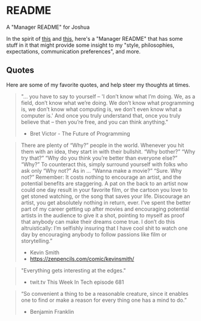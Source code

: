 # README  

A "Manager README" for Joshua

In the spirit of [this](https://hackernoon.com/12-manager-readmes-from-silicon-valleys-top-tech-companies-26588a660afe?gi=c9fee3efea74) and [this](https://soapboxhq.com/blog/management-skills/49-manager-readmes), here's a "Manager README" that has some stuff in it that might provide some insight to my "style, philosophies, expectations, communication preferences", and more.  

## Quotes  

Here are some of my favorite quotes, and help steer my thoughts at times.  

> "… you have to say to yourself – 'I don’t know what I’m doing. We, as a field, don’t know what we’re doing. We don’t know what programming is, we don’t know what computing is, we don’t even know what a computer is.' And once you truly understand that, once you truly believe that – then you’re free, and you can think anything."  
> - Bret Victor - The Future of Programming

> There are plenty of “Why?” people in the world. Whenever you hit them with an idea, they start in with their bullshit.
> “Why bother?”
> “Why try that?”
> “Why do you think you’re better than everyone else?”
> “Why?”
> To counteract this, simply surround yourself with folks who ask only “Why not?” As in …
> “Wanna make a movie?”
> “Sure. Why not?”
> Remember: It costs nothing to encourage an artist, and the potential benefits are staggering. A pat on the back to an artist now could one day result in your favorite film, or the cartoon you love to get stoned watching, or the song that saves your life. Discourage an artist, you get absolutely nothing in return, ever. I’ve spent the better part of my career getting up after movies and encouraging potential artists in the audience to give it a shot, pointing to myself as proof that anybody can make their dreams come true. I don’t do this altruistically: I’m selfishly insuring that I have cool shit to watch one day by encouraging anybody to follow passions like film or storytelling.”
> - Kevin Smith
> - https://zenpencils.com/comic/kevinsmith/

> "Everything gets interesting at the edges."
> - twit.tv This Week In Tech episode 681

> “So convenient a thing to be a reasonable creature, since it enables one to find or make a reason for every thing one has a mind to do.”
> - Benjamin Franklin

